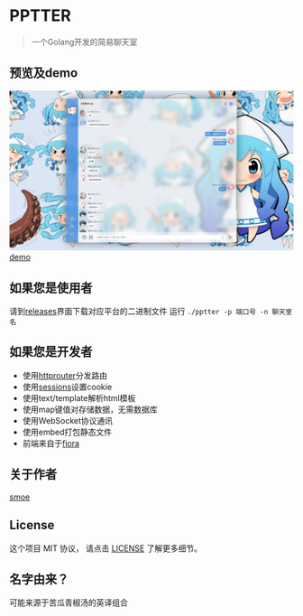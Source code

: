 # PPTTER

> 一个Golang开发的简易聊天室

## 预览及demo

![预览](https://github.com/BapiGso/pptter/blob/main/assets/QQ%E6%88%AA%E5%9B%BE20220806143241.webp)
[demo](https://pptter.onrender.com/)

## 如果您是使用者

请到[releases](https://github.com/BapiGso/pptter/releases)界面下载对应平台的二进制文件
运行
``
  ./pptter -p 端口号 -n 聊天室名
``

## 如果您是开发者

 - 使用[httprouter](https://github.com/julienschmidt/httprouter)分发路由
 - 使用[sessions](https://github.com/gorilla/sessions)设置cookie
 - 使用text/template解析html模板
 - 使用map键值对存储数据，无需数据库
 - 使用WebSocket协议通讯
 - 使用embed打包静态文件
 - 前端来自于[fiora](https://github.com/yinxin630/fiora)

## 关于作者

[smoe](https://smoe.cc)

## License

这个项目 MIT 协议， 请点击 [LICENSE](LICENSE) 了解更多细节。

## 名字由来？

可能来源于苦瓜青椒汤的英译组合
